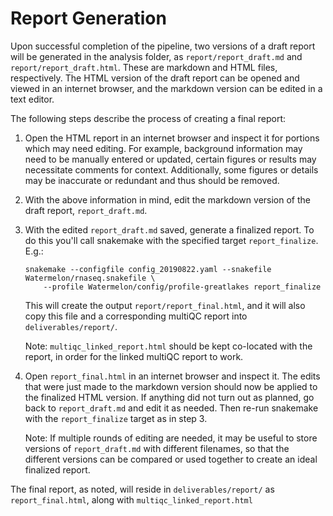 # Report Generation

Upon successful completion of the pipeline, two versions of a draft report will be generated in the analysis folder, as `report/report_draft.md` and `report/report_draft.html`. These are markdown and HTML files, respectively. The HTML version of the draft report can be opened and viewed in an internet browser, and the markdown version can be edited in a text editor.

The following steps describe the process of creating a final report:

1. Open the HTML report in an internet browser and inspect it for portions which may need editing. For example, background information may need to be manually entered or updated, certain figures or results may necessitate comments for context. Additionally, some figures or details may be inaccurate or redundant and thus should be removed.

2. With the above information in mind, edit the markdown version of the draft report, `report_draft.md`. 

3. With the edited `report_draft.md` saved, generate a finalized report. To do this you'll call snakemake with the specified target `report_finalize`. E.g.:

    ```
    snakemake --configfile config_20190822.yaml --snakefile Watermelon/rnaseq.snakefile \
        --profile Watermelon/config/profile-greatlakes report_finalize
    ```

    This will create the output `report/report_final.html`, and it will also copy this file and a corresponding multiQC report into `deliverables/report/`. 

    Note: `multiqc_linked_report.html` should be kept co-located with the report, in order for the linked multiQC report to work.

4. Open `report_final.html` in an internet browser and inspect it. The edits that were just made to the markdown version should now be applied to the finalized HTML version. If anything did not turn out as planned, go back to `report_draft.md` and edit it as needed. Then re-run snakemake with the `report_finalize` target as in step 3. 

    Note: If multiple rounds of editing are needed, it may be useful to store versions of `report_draft.md` with different filenames, so that the different versions can be compared or used together to create an ideal finalized report.

The final report, as noted, will reside in `deliverables/report/` as `report_final.html`, along with `multiqc_linked_report.html`
